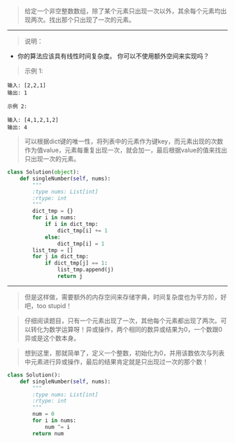 > 给定一个非空整数数组，除了某个元素只出现一次以外，其余每个元素均出现两次。找出那个只出现了一次的元素。
---
> 说明：
- 你的算法应该具有线性时间复杂度。 你可以不使用额外空间来实现吗？

> 示例 1:
```
输入: [2,2,1]
输出: 1
```
```
示例 2:

输入: [4,1,2,1,2]
输出: 4
```

> 可以根据dict键的唯一性，将列表中的元素作为键key，而元素出现的次数作为值value，元素每重复出现一次，就会加一，最后根据value的值来找出只出现一次的元素。

```python
class Solution(object):
    def singleNumber(self, nums):
        """
        :type nums: List[int]
        :rtype: int
        """
        dict_tmp = {}
        for i in nums:
            if i in dict_tmp:
                dict_tmp[i] += 1
            else:
                dict_tmp[i] = 1
        list_tmp = []
        for j in dict_tmp:
            if dict_tmp[j] == 1:
                list_tmp.append(j)
                return j
```
---
> 但是这样做，需要额外的内存空间来存储字典，时间复杂度也为平方阶，好吧，too stupid！

> 仔细阅读题目，只有一个元素出现了一次，其他每个元素都出现了两次。可以转化为数学运算呀！异或操作，两个相同的数异或结果为0，一个数跟0异或是这个数本身。

> 想到这里，那就简单了，定义一个整数，初始化为0，并用该数依次与列表中元素进行异或操作，最后的结果肯定就是只出现过一次的那个数！

```python
class Solution():
    def singleNumber(self, nums):
        """
        :type nums: List[int]
        :rtype: int
        """
        num = 0
        for i in nums:
            num ^= i
        return num
```
